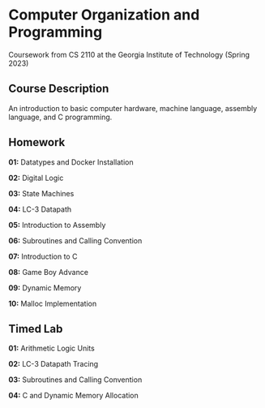 # Computer Organization and Programming
Coursework from CS 2110 at the Georgia Institute of Technology (Spring 2023)

## Course Description
An introduction to basic computer hardware, machine language, assembly language, and C programming. 

## Homework
**01:** Datatypes and Docker Installation

**02:** Digital Logic

**03:** State Machines

**04:** LC-3 Datapath

**05:** Introduction to Assembly

**06:** Subroutines and Calling Convention

**07:** Introduction to C

**08:** Game Boy Advance

**09:** Dynamic Memory

**10:** Malloc Implementation

## Timed Lab
**01:** Arithmetic Logic Units

**02:** LC-3 Datapath Tracing

**03:** Subroutines and Calling Convention

**04:** C and Dynamic Memory Allocation
